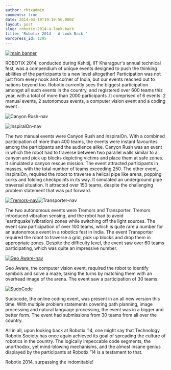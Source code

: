 ```yaml
---
author: rbtxadmin
comments: true
date: 2014-03-19T19:19:56.000Z
layout: post
slug: robotix-2014-a-look-back
title: 'Robotix 2014 - A Look Back '
wordpress_id: 1295
---
```


[![main banner](http://robotix.in/blog/wp-content/uploads/2014/03/main-banner-.jpg)](http://robotix.in/blog/wp-content/uploads/2014/03/main-banner-.jpg)

ROBOTIX 2014, conducted during Kshitij, IIT Kharagpur's annual technical fest, was a compendium of unique events designed to push the thinking abilities of the participants to a new level altogether! Participation was not just from every nook and corner of India, but our events reached out to nations beyond too. Robotix currently sees the biggest participation amongst all such events in the country, and registered over 600 teams this year, with a total of more than 2000 participants .It comprised of 6 events: 2 manual events, 2 autonomous events, a computer vision event and a coding event .

![Canyon Rush-nav](http://robotix.in/blog/wp-content/uploads/2014/03/Canyon-Rush-nav.png)

![InspiralOn-nav](http://robotix.in/blog/wp-content/uploads/2014/03/InspiralOn-nav.png)

The two manual events were Canyon Rush and InspiralOn. With a combined participation of more than 400 teams, the events were instant favourites among the participants and the audience alike. Canyon Rush was an event in which the robot had to traverse between two parallel walls similar to a canyon and pick up blocks depicting victims and place them at safe zones. It simulated a canyon rescue mission. The event attracted participants in masses, with the total number of teams exceeding 250. The other event, InspiralOn, required the robot to traverse a helical pipe like arena, popping corks and folding checkpoints in its way. It simulated an underground pipe traversal situation. It attracted over 150 teams, despite the challenging problem statement that was put forward.

[![Tremors-nav](http://robotix.in/blog/wp-content/uploads/2014/03/Tremors-nav.png)](http://robotix.in/blog/wp-content/uploads/2014/03/Tremors-nav.png)![Transporter-nav](http://robotix.in/blog/wp-content/uploads/2014/03/Transporter-nav.png)

The two autonomous events were Tremors and Transporter. Tremors introduced vibration sensing, and the robot had to avoid 'earthquake'(vibration) zones while switching off the light sources. The event saw participation of over 100 teams, which is quite rare a number for an autonomous event in a robotics fest in India. The event Transporter required the robot to traverse a grid, pick up blocks and drop them in appropriate zones. Despite the difficulty level, the event saw over 60 teams participating, which was quite an impressive number.

[![Geo Aware-nav](http://robotix.in/blog/wp-content/uploads/2014/03/Geo-Aware-nav.png)](http://robotix.in/blog/wp-content/uploads/2014/03/Geo-Aware-nav.png)

Geo Aware, the computer vision event, required the robot to identify symbols and solve a maze, taking the turns by matching them with an overhead image of the arena. The event saw a participation of 30 teams.

[![SudoCode](http://robotix.in/blog/wp-content/uploads/2014/03/SudoCode.png)](http://robotix.in/blog/wp-content/uploads/2014/03/SudoCode.png)

Sudocode, the online coding event, was present in an all new version this time. With multiple problem statements covering path planning, image processing and natural language processing, the event was in a bigger and better form. The event had submissions from 30 teams from all over the country.

All in all, upon looking back at Robotix '14, one might say that Technology Robotix Society has once again achieved its goal of spreading the culture of robotics in the country. The logically impeccable code segments, the unorthodox, yet mind-blowing mechanisms, and the almost insane genius displayed by the participants at Robotix '14 is a testament to that.

Robotix 2014, surpassing the indomitable!
